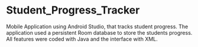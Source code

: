 # Student_Progress_Tracker
Mobile Application using Android Studio, that tracks student progress. The application used a persistent Room database to store the students progress. All features were coded with Java and the interface with XML.
